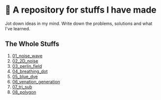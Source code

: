 # :rocket: A repository for stuffs I have made

Jot down ideas in my mind.
Write down the problems, solutions and what I've learned.

## The Whole Stuffs

1. [01_noise_wave](/01_noise_wave)
2. [02_2D_noise](/02_2D_noise)
3. [03_perlin_field](/03_perlin_field)
4. [04_breathing_dot](/04_breathing_dot)
5. [05_blue_dye](/05_blue_dye)
6. [06_venation_generation](//06_venation_generation)
7. [07_tri_sub](/07_tri_sub)
8. [08_polygon](/08_polygon)